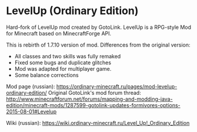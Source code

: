 # LevelUp (Ordinary Edition)
Hard-fork of LevelUp mod created by GotoLink. LevelUp is a RPG-style Mod for Minecraft based on MinecraftForge API. 

This is rebirth of 1.7.10 version of mod. Differences from the original version:
- All classes and two skills was fully remaked
- Fixed some bugs and duplicate glitches
- Mod was adapted for multiplayer game.
- Some balance corrections

Mod page (russian): https://ordinary-minecraft.ru/pages/mod-levelup-ordinary-edition/
Original GotoLink's mod forum thread: http://www.minecraftforum.net/forums/mapping-and-modding-java-edition/minecraft-mods/1287599-gotolink-updates-formivores-options-2015-08-01#Levelup

Wiki (russian): https://wiki.ordinary-minecraft.ru/Level_Up!_Ordinary_Edition

